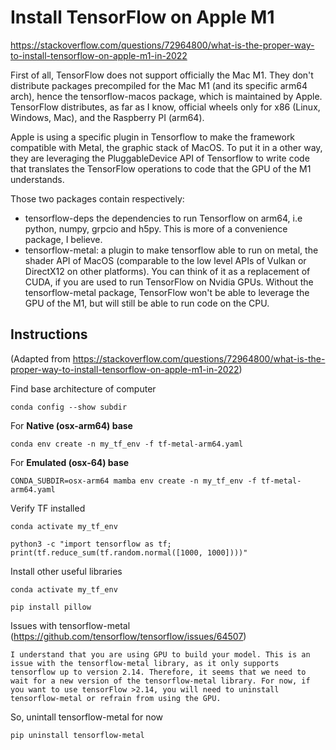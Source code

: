 # Install TensorFlow on Apple M1
https://stackoverflow.com/questions/72964800/what-is-the-proper-way-to-install-tensorflow-on-apple-m1-in-2022

First of all, TensorFlow does not support officially the Mac M1. They don't distribute packages precompiled for the Mac M1 (and its specific arm64 arch), hence the tensorflow-macos package, which is maintained by Apple. TensorFlow distributes, as far as I know, official wheels only for x86 (Linux, Windows, Mac), and the Raspberry PI (arm64).

Apple is using a specific plugin in Tensorflow to make the framework compatible with Metal, the graphic stack of MacOS. To put it in a other way, they are leveraging the PluggableDevice API of Tensorflow to write code that translates the TensorFlow operations to code that the GPU of the M1 understands.

Those two packages contain respectively:

* tensorflow-deps the dependencies to run Tensorflow on arm64, i.e python, numpy, grpcio and h5py. This is more of a convenience package, I believe.
* tensorflow-metal: a plugin to make tensorflow able to run on metal, the shader API of MacOS (comparable to the low level APIs of Vulkan or DirectX12 on other platforms). You can think of it as a replacement of CUDA, if you are used to run TensorFlow on Nvidia GPUs.
Without the tensorflow-metal package, TensorFlow won't be able to leverage the GPU of the M1, but will still be able to run code on the CPU.

## Instructions
(Adapted from https://stackoverflow.com/questions/72964800/what-is-the-proper-way-to-install-tensorflow-on-apple-m1-in-2022)

Find base architecture of computer
```
conda config --show subdir
```

For **Native (osx-arm64) base**
```
conda env create -n my_tf_env -f tf-metal-arm64.yaml
```

For **Emulated (osx-64) base**
```
CONDA_SUBDIR=osx-arm64 mamba env create -n my_tf_env -f tf-metal-arm64.yaml
```

Verify TF installed
```
conda activate my_tf_env

python3 -c "import tensorflow as tf; print(tf.reduce_sum(tf.random.normal([1000, 1000])))"
```

Install other useful libraries
```
conda activate my_tf_env

pip install pillow
```

Issues with tensorflow-metal (https://github.com/tensorflow/tensorflow/issues/64507)
```
I understand that you are using GPU to build your model. This is an issue with the tensorflow-metal library, as it only supports tensorflow up to version 2.14. Therefore, it seems that we need to wait for a new version of the tensorflow-metal library. For now, if you want to use tensorFlow >2.14, you will need to uninstall tensorflow-metal or refrain from using the GPU.
```

So, unintall tensorflow-metal for now
```
pip uninstall tensorflow-metal
```
